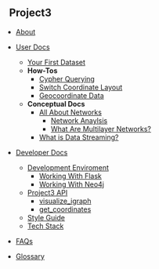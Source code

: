 <!-- _sidebar.md -->

## &nbsp; Project3

- [About](WhatIsProject3.md)

- [User Docs](userDocs/home.md)

  - [Your First Dataset](userDocs/tutorials/YourFirstDataset.md)
  - **How-Tos**
    - [Cypher Querying](userDocs/howto/querying/CypherQuerying.md)
    - [Switch Coordinate Layout](userDocs/howto/querying/SwitchCoordinateLayout.md)
    - [Geocoordinate Data](userDocs/howto/querying/CoordinatesGeodata.md)
  - **Conceptual Docs**
    - [All About Networks](userDocs/conceptual/networks/AllAboutNetworks.md)
      - [Network Anaylsis](userDocs/conceptual/networks/NetworkAnaylsis.md)
      - [What Are Multilayer Networks?](userDocs/conceptual/networks/WhatAreMultilayerNetworks.md)
    - [What is Data Streaming?](userDocs/conceptual/streaming/WhatIsDataStreaming.md)

- [Developer Docs](developerDocs/home.md)
  - [Development Enviroment](developerDocs/task/basics/developmentEnv.md)
    - [Working With Flask](developerDocs/task/basics/workWithFlaskigraph.md)
    - [Working With Neo4j](developerDocs/task/basics/workWithNeo4j.md)
  - [Project3 API](developerDocs/api/flaskAPI.md)
    - [visualize_igraph](developerDocs/api/flaskAPI.md)
    - [get_coordinates](developerDocs/api/layoutWCoordinates.md)
  - [Style Guide](developerDocs/task/basics/developmentEnv.md)
  - [Tech Stack](developerDocs/conceptual/Project3Stack.md)
  

- [FAQs](userDocs/reference/FAQ.md)
- [Glossary](userDocs/reference/glossary.md)
